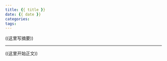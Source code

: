 ```yaml
---
title: {{ title }}
date: {{ date }}
categories:
tags:
---
```


((这里写摘要))

<!--more-->

---

((这里开始正文))
